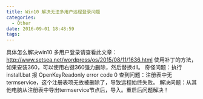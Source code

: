 ```yaml
---
title: Win10 解决无法多用户远程登录问题
categories:
  - Other
date: 2016-09-01 18:48:59
tags:
---
```


具体怎么解决win10 多用户登录请查看此文章：http://www.setsea.net/wordpress/os/2015/08/11/1636.html 使用补丁的方法，如果安装360，可以使用右键360强力删除，然后替换dll。 奇怪问题：执行install.bat 报 OpenKeyReadonly error code 0 查到问题：注册表中无termservice，这个注册表项无故被删除了，导致远程始终失败。 解决问题：从其他电脑从注册表中导出termservice节点后，导入。重启后问题解决！